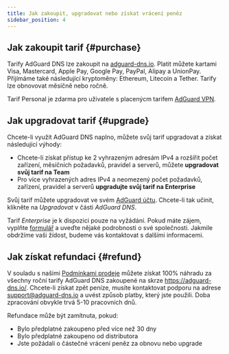 ```yaml
---
title: Jak zakoupit, upgradovat nebo získat vrácení peněz
sidebar_position: 4
---
```


## Jak zakoupit tarif {#purchase}

Tarify AdGuard DNS lze zakoupit na [adguard-dns.io](https://adguard-dns.io/license.html). Platit můžete kartami Visa, Mastercard, Apple Pay, Google Pay, PayPal, Alipay a UnionPay. Přijímáme také následující kryptoměny: Ethereum, Litecoin a Tether. Tarify lze obnovovat měsíčně nebo ročně.

Tarif Personal je zdarma pro uživatele s placenýcm tarifem [AdGuard VPN](https://adguard-vpn.com/welcome.html).

## Jak upgradovat tarif {#upgrade}

Chcete-li využít AdGuard DNS naplno, můžete svůj tarif upgradovat a získat následující výhody:

- Chcete-li získat přístup ke 2 vyhrazeným adresám IPv4 a rozšířit počet zařízení, měsíčních požadavků, pravidel a serverů, můžete **upgradovat svůj tarif na Team**
- Pro více vyhrazených adres IPv4 a neomezený počet požadavků, zařízení, pravidel a serverů **upgradujte svůj tarif na Enterprise**

Svůj tarif můžete upgradovat ve svém [AdGuard účtu](https://my.adguard.com/account/licenses). Chcete-li tak učinit, klikněte na _Upgradovat_ v části _AdGuard DNS_.

Tarif _Enterprise_ je k dispozici pouze na vyžádání. Pokud máte zájem, vyplňte [formulář](https://surveys.adguard.com/dns_enterprise/form.html) a uveďte nějaké podrobnosti o své společnosti. Jakmile obdržíme vaši žídost, budeme vás kontaktovat s dalšími informacemi.

## Jak získat refundaci {#refund}

V souladu s našimi [Podmínkami prodeje](https://adguard-dns.io/terms-of-sale.html) můžete získat 100% náhradu za všechny roční tarify AdGuard DNS zakoupené na skrze https://adguard-dns.io/. Chcete-li získat zpět peníze, musíte kontaktovat podporu na adrese support@adguard-dns.io a uvést způsob platby, který jste použili. Doba zpracování obvykle trvá 5-10 pracovních dnů.

Refundace může být zamítnuta, pokud:

- Bylo předplatné zakoupeno před více než 30 dny
- Bylo předplatné zakoupeno od distributora
- Jste požádali o částečné vrácení peněz za obnovu nebo upgrade
